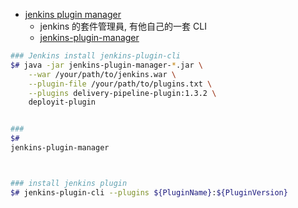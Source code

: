 

- [jenkins plugin manager](https://github.com/jenkinsci/plugin-installation-manager-tool)
    - jenkins 的套件管理員, 有他自己的一套 CLI
    - [jenkins-plugin-manager](https://github.com/jenkinsci/plugin-installation-manager-tool/releases)


```bash
### Jenkins install jenkins-plugin-cli
$# java -jar jenkins-plugin-manager-*.jar \
    --war /your/path/to/jenkins.war \
    --plugin-file /your/path/to/plugins.txt \
    --plugins delivery-pipeline-plugin:1.3.2 \
    deployit-plugin


### 
$# 
jenkins-plugin-manager



### install jenkins plugin
$# jenkins-plugin-cli --plugins ${PluginName}:${PluginVersion}
```